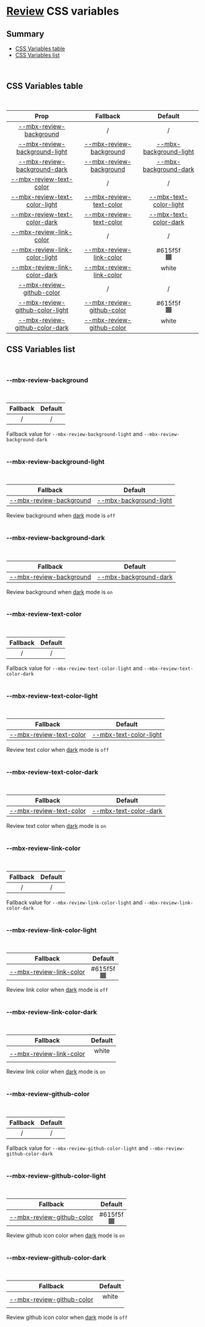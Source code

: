 # [Review](index.md) CSS variables

## Summary

- [CSS Variables table](#css-variables-table)
- [CSS Variables list](#css-variables-list)

<br>

## CSS Variables table

<br>

| <div style='text-align:center;margin:auto;'>Prop</div>                                                               | <div style='text-align:center;margin:auto;'>Fallback</div>                                                | <div style='text-align:center;margin:auto;'>Default</div>                                                                                                                                                                                       |
| -------------------------------------------------------------------------------------------------------------------- | --------------------------------------------------------------------------------------------------------- | ----------------------------------------------------------------------------------------------------------------------------------------------------------------------------------------------------------------------------------------------- |
| <div style='text-align:center;margin:auto;'>[--mbx-review-background](#-mbx-review-background)</div>                 | <div style='text-align:center;margin:auto;'>/</div>                                                       | <div style='text-align:center;margin:auto;'>/</div>                                                                                                                                                                                             |
| <div style='text-align:center;margin:auto;'>[--mbx-review-background-light](#-mbx-review-background-light)</div>     | <div style='text-align:center;margin:auto;'>[--mbx-review-background](#--mbx-review-background)</div>     | <div style='text-align:center;margin:auto;'>[--mbx-background-light](../../global/css-vars.md#-mbx-background-light)</div>                                                                                                                      |
| <div style='text-align:center;margin:auto;'>[--mbx-review-background-dark](#-mbx-review-background-dark)</div>       | <div style='text-align:center;margin:auto;'>[--mbx-review-background](#--mbx-review-background)</div>     | <div style='text-align:center;margin:auto;'>[--mbx-background-dark](../../global/css-vars.md#-mbx-background-dark)</div>                                                                                                                        |
| <div style='text-align:center;margin:auto;'>[--mbx-review-text-color](#-mbx-review-text-color)</div>                 | <div style='text-align:center;margin:auto;'>/</div>                                                       | <div style='text-align:center;margin:auto;'>/</div>                                                                                                                                                                                             |
| <div style='text-align:center;margin:auto;'>[--mbx-review-text-color-light](#-mbx-review-text-color-light)</div>     | <div style='text-align:center;margin:auto;'>[--mbx-review-text-color](#--mbx-review-text-color)</div>     | <div style='text-align:center;margin:auto;'>[--mbx-text-color-light](../../global/css-vars.md#-mbx-text-color-light)</div>                                                                                                                      |
| <div style='text-align:center;margin:auto;'>[--mbx-review-text-color-dark](#-mbx-review-text-color-dark)</div>       | <div style='text-align:center;margin:auto;'>[--mbx-review-text-color](#--mbx-review-text-color)</div>     | <div style='text-align:center;margin:auto;'>[--mbx-text-color-dark](../../global/css-vars.md#-mbx-text-color-dark)</div>                                                                                                                        |
| <div style='text-align:center;margin:auto;'>[--mbx-review-link-color](#-mbx-review-link-color)</div>                 | <div style='text-align:center;margin:auto;'>/</div>                                                       | <div style='text-align:center;margin:auto;'>/</div>                                                                                                                                                                                             |
| <div style='text-align:center;margin:auto;'>[--mbx-review-link-color-light](#-mbx-review-link-color-light)</div>     | <div style='text-align:center;margin:auto;'>[--mbx-review-link-color](#--mbx-review-link-color)</div>     | <div style='text-align:center;margin:auto;'><div><div style='text-align:center;margin-auto;'>#615f5f</div><div style='text-align:center;margin-auto;'><div style='background:#615f5f;margin:auto; width:15px; height:15px;'/></div></div></div> |
| <div style='text-align:center;margin:auto;'>[--mbx-review-link-color-dark](#-mbx-review-link-color-dark)</div>       | <div style='text-align:center;margin:auto;'>[--mbx-review-link-color](#--mbx-review-link-color)</div>     | <div style='text-align:center;margin:auto;'><div><div style='text-align:center;margin-auto;'>white</div><div style='text-align:center;margin-auto;'><div style='background:white;margin:auto; width:15px; height:15px;'/></div></div></div>     |
| <div style='text-align:center;margin:auto;'>[--mbx-review-github-color](#-mbx-review-github-color)</div>             | <div style='text-align:center;margin:auto;'>/</div>                                                       | <div style='text-align:center;margin:auto;'>/</div>                                                                                                                                                                                             |
| <div style='text-align:center;margin:auto;'>[--mbx-review-github-color-light](#-mbx-review-github-color-light)</div> | <div style='text-align:center;margin:auto;'>[--mbx-review-github-color](#--mbx-review-github-color)</div> | <div style='text-align:center;margin:auto;'><div><div style='text-align:center;margin-auto;'>#615f5f</div><div style='text-align:center;margin-auto;'><div style='background:#615f5f;margin:auto; width:15px; height:15px;'/></div></div></div> |
| <div style='text-align:center;margin:auto;'>[--mbx-review-github-color-dark](#-mbx-review-github-color-dark)</div>   | <div style='text-align:center;margin:auto;'>[--mbx-review-github-color](#--mbx-review-github-color)</div> | <div style='text-align:center;margin:auto;'><div><div style='text-align:center;margin-auto;'>white</div><div style='text-align:center;margin-auto;'><div style='background:white;margin:auto; width:15px; height:15px;'/></div></div></div>     |

## CSS Variables list

<br>

### --mbx-review-background

<br>

| <div style='text-align:center;margin:auto;'>Fallback</div> | <div style='text-align:center;margin:auto;'>Default</div> |
| ---------------------------------------------------------- | --------------------------------------------------------- |
| <div style='text-align:center;margin:auto;'>/</div>        | <div style='text-align:center;margin:auto;'>/</div>       |

Fallback value for `--mbx-review-background-light` and `--mbx-review-background-dark`<br><br>

### --mbx-review-background-light

<br>

| <div style='text-align:center;margin:auto;'>Fallback</div>                                            | <div style='text-align:center;margin:auto;'>Default</div>                                                                  |
| ----------------------------------------------------------------------------------------------------- | -------------------------------------------------------------------------------------------------------------------------- |
| <div style='text-align:center;margin:auto;'>[--mbx-review-background](#--mbx-review-background)</div> | <div style='text-align:center;margin:auto;'>[--mbx-background-light](../../global/css-vars.md#-mbx-background-light)</div> |

Review background when [dark](../../global/props.md#dark) mode is `off`<br><br>

### --mbx-review-background-dark

<br>

| <div style='text-align:center;margin:auto;'>Fallback</div>                                            | <div style='text-align:center;margin:auto;'>Default</div>                                                                |
| ----------------------------------------------------------------------------------------------------- | ------------------------------------------------------------------------------------------------------------------------ |
| <div style='text-align:center;margin:auto;'>[--mbx-review-background](#--mbx-review-background)</div> | <div style='text-align:center;margin:auto;'>[--mbx-background-dark](../../global/css-vars.md#-mbx-background-dark)</div> |

Review background when [dark](../../global/props.md#dark) mode is `on`<br><br>

### --mbx-review-text-color

<br>

| <div style='text-align:center;margin:auto;'>Fallback</div> | <div style='text-align:center;margin:auto;'>Default</div> |
| ---------------------------------------------------------- | --------------------------------------------------------- |
| <div style='text-align:center;margin:auto;'>/</div>        | <div style='text-align:center;margin:auto;'>/</div>       |

Fallback value for `--mbx-review-text-color-light` and `--mbx-review-text-color-dark`<br><br>

### --mbx-review-text-color-light

<br>

| <div style='text-align:center;margin:auto;'>Fallback</div>                                            | <div style='text-align:center;margin:auto;'>Default</div>                                                                  |
| ----------------------------------------------------------------------------------------------------- | -------------------------------------------------------------------------------------------------------------------------- |
| <div style='text-align:center;margin:auto;'>[--mbx-review-text-color](#--mbx-review-text-color)</div> | <div style='text-align:center;margin:auto;'>[--mbx-text-color-light](../../global/css-vars.md#-mbx-text-color-light)</div> |

Review text color when [dark](../../global/props.md#dark) mode is `off`<br><br>

### --mbx-review-text-color-dark

<br>

| <div style='text-align:center;margin:auto;'>Fallback</div>                                            | <div style='text-align:center;margin:auto;'>Default</div>                                                                |
| ----------------------------------------------------------------------------------------------------- | ------------------------------------------------------------------------------------------------------------------------ |
| <div style='text-align:center;margin:auto;'>[--mbx-review-text-color](#--mbx-review-text-color)</div> | <div style='text-align:center;margin:auto;'>[--mbx-text-color-dark](../../global/css-vars.md#-mbx-text-color-dark)</div> |

Review text color when [dark](../../global/props.md#dark) mode is `on`<br><br>

### --mbx-review-link-color

<br>

| <div style='text-align:center;margin:auto;'>Fallback</div> | <div style='text-align:center;margin:auto;'>Default</div> |
| ---------------------------------------------------------- | --------------------------------------------------------- |
| <div style='text-align:center;margin:auto;'>/</div>        | <div style='text-align:center;margin:auto;'>/</div>       |

Fallback value for `--mbx-review-link-color-light` and `--mbx-review-link-color-dark`<br><br>

### --mbx-review-link-color-light

<br>

| <div style='text-align:center;margin:auto;'>Fallback</div>                                            | <div style='text-align:center;margin:auto;'>Default</div>                                                                                                                                                                                       |
| ----------------------------------------------------------------------------------------------------- | ----------------------------------------------------------------------------------------------------------------------------------------------------------------------------------------------------------------------------------------------- |
| <div style='text-align:center;margin:auto;'>[--mbx-review-link-color](#--mbx-review-link-color)</div> | <div style='text-align:center;margin:auto;'><div><div style='text-align:center;margin-auto;'>#615f5f</div><div style='text-align:center;margin-auto;'><div style='background:#615f5f;margin:auto; width:15px; height:15px;'/></div></div></div> |

Review link color when [dark](../../global/props.md#dark) mode is `off`<br><br>

### --mbx-review-link-color-dark

<br>

| <div style='text-align:center;margin:auto;'>Fallback</div>                                            | <div style='text-align:center;margin:auto;'>Default</div>                                                                                                                                                                                   |
| ----------------------------------------------------------------------------------------------------- | ------------------------------------------------------------------------------------------------------------------------------------------------------------------------------------------------------------------------------------------- |
| <div style='text-align:center;margin:auto;'>[--mbx-review-link-color](#--mbx-review-link-color)</div> | <div style='text-align:center;margin:auto;'><div><div style='text-align:center;margin-auto;'>white</div><div style='text-align:center;margin-auto;'><div style='background:white;margin:auto; width:15px; height:15px;'/></div></div></div> |

Review link color when [dark](../../global/props.md#dark) mode is `on`<br><br>

### --mbx-review-github-color

<br>

| <div style='text-align:center;margin:auto;'>Fallback</div> | <div style='text-align:center;margin:auto;'>Default</div> |
| ---------------------------------------------------------- | --------------------------------------------------------- |
| <div style='text-align:center;margin:auto;'>/</div>        | <div style='text-align:center;margin:auto;'>/</div>       |

Fallback value for `--mbx-review-github-color-light` and `--mbx-review-github-color-dark`<br><br>

### --mbx-review-github-color-light

<br>

| <div style='text-align:center;margin:auto;'>Fallback</div>                                                | <div style='text-align:center;margin:auto;'>Default</div>                                                                                                                                                                                       |
| --------------------------------------------------------------------------------------------------------- | ----------------------------------------------------------------------------------------------------------------------------------------------------------------------------------------------------------------------------------------------- |
| <div style='text-align:center;margin:auto;'>[--mbx-review-github-color](#--mbx-review-github-color)</div> | <div style='text-align:center;margin:auto;'><div><div style='text-align:center;margin-auto;'>#615f5f</div><div style='text-align:center;margin-auto;'><div style='background:#615f5f;margin:auto; width:15px; height:15px;'/></div></div></div> |

Review github icon color when [dark](../../global/props.md#dark) mode is `on`<br><br>

### --mbx-review-github-color-dark

<br>

| <div style='text-align:center;margin:auto;'>Fallback</div>                                                | <div style='text-align:center;margin:auto;'>Default</div>                                                                                                                                                                                   |
| --------------------------------------------------------------------------------------------------------- | ------------------------------------------------------------------------------------------------------------------------------------------------------------------------------------------------------------------------------------------- |
| <div style='text-align:center;margin:auto;'>[--mbx-review-github-color](#--mbx-review-github-color)</div> | <div style='text-align:center;margin:auto;'><div><div style='text-align:center;margin-auto;'>white</div><div style='text-align:center;margin-auto;'><div style='background:white;margin:auto; width:15px; height:15px;'/></div></div></div> |

Review github icon color when [dark](../../global/props.md#dark) mode is `off`<br><br>

